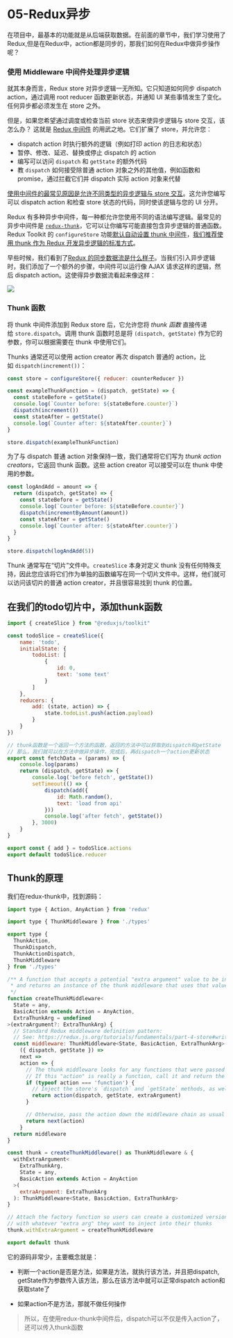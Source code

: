 # 05-Redux异步

在项目中，最基本的功能就是从后端获取数据。在前面的章节中，我们学习使用了Redux,但是在Redux中，action都是同步的，那我们如何在Redux中做异步操作呢？

### 使用 Middleware 中间件处理异步逻辑

就其本身而言，Redux store 对异步逻辑一无所知。它只知道如何同步 dispatch action，通过调用 root reducer 函数更新状态，并通知 UI 某些事情发生了变化。任何异步都必须发生在 store 之外。

但是，如果您希望通过调度或检查当前 store 状态来使异步逻辑与 store 交互，该怎么办？ 这就是 [Redux 中间件](http://cn.redux.js.org/tutorials/fundamentals/part-4-store#middleware) 的用武之地。它们扩展了 store，并允许您：

- dispatch action 时执行额外的逻辑（例如打印 action 的日志和状态）
- 暂停、修改、延迟、替换或停止 dispatch 的 action
- 编写可以访问 `dispatch` 和 `getState` 的额外代码
- 教 `dispatch` 如何接受除普通 action 对象之外的其他值，例如函数和 promise，通过拦截它们并 dispatch 实际 action 对象来代替

[使用中间件的最常见原因是允许不同类型的异步逻辑与 store 交互](http://cn.redux.js.org/faq/actions#how-can-i-represent-side-effects-such-as-ajax-calls-why-do-we-need-things-like-action-creators-thunks-and-middleware-to-do-async-behavior)。这允许您编写可以 dispatch action 和检查 store 状态的代码，同时使该逻辑与您的 UI 分开。

Redux 有多种异步中间件，每一种都允许您使用不同的语法编写逻辑。最常见的异步中间件是 [`redux-thunk`](https://github.com/reduxjs/redux-thunk)，它可以让你编写可能直接包含异步逻辑的普通函数。Redux Toolkit 的 `configureStore` 功能[默认自动设置 thunk 中间件](https://redux-toolkit.js.org/api/getDefaultMiddleware#included-default-middleware)，[我们推荐使用 thunk 作为 Redux 开发异步逻辑的标准方式](http://cn.redux.js.org/style-guide/#use-thunks-for-async-logic)。

早些时候，我们看到了[Redux 的同步数据流是什么样子](http://cn.redux.js.org/tutorials/essentials/part-1-overview-concepts#redux-application-data-flow)。当我们引入异步逻辑时，我们添加了一个额外的步骤，中间件可以运行像 AJAX 请求这样的逻辑，然后 dispatch action。这使得异步数据流看起来像这样：

![](http://cn.redux.js.org/assets/images/ReduxAsyncDataFlowDiagram-d97ff38a0f4da0f327163170ccc13e80.gif)

### Thunk 函数[​](http://cn.redux.js.org/tutorials/essentials/part-5-async-logic#thunk-%E5%87%BD%E6%95%B0 "Direct link to heading")

将 thunk 中间件添加到 Redux store 后，它允许您将 *thunk 函数* 直接传递给 `store.dispatch`。调用 thunk 函数时总是将 `(dispatch, getState)` 作为它的参数，你可以根据需要在 thunk 中使用它们。

Thunks 通常还可以使用 action creator 再次 dispatch 普通的 action，比如 `dispatch(increment())`：

```js
const store = configureStore({ reducer: counterReducer })

const exampleThunkFunction = (dispatch, getState) => {
  const stateBefore = getState()
  console.log(`Counter before: ${stateBefore.counter}`)
  dispatch(increment())
  const stateAfter = getState()
  console.log(`Counter after: ${stateAfter.counter}`)
}

store.dispatch(exampleThunkFunction)
```

为了与 dispatch 普通 action 对象保持一致，我们通常将它们写为 *thunk action creators*，它返回 thunk 函数。这些 action creator 可以接受可以在 thunk 中使用的参数。

```js
const logAndAdd = amount => {
  return (dispatch, getState) => {
    const stateBefore = getState()
    console.log(`Counter before: ${stateBefore.counter}`)
    dispatch(incrementByAmount(amount))
    const stateAfter = getState()
    console.log(`Counter after: ${stateAfter.counter}`)
  }
}

store.dispatch(logAndAdd(5))
```

Thunk 通常写在“切片”文件中。`createSlice` 本身对定义 thunk 没有任何特殊支持，因此您应该将它们作为单独的函数编写在同一个切片文件中。这样，他们就可以访问该切片的普通 action creator，并且很容易找到 thunk 的位置。

## 在我们的todo切片中，添加thunk函数

```js
import { createSlice } from "@reduxjs/toolkit"

const todoSlice = createSlice({
    name: 'todo',
    initialState: {
        todoList: [
            {
                id: 0,
                text: 'some text'
            }
        ]
    },
    reducers: {
        add: (state, action) => {
            state.todoList.push(action.payload)
        }
    }
})

// thunk函数是一个返回一个方法的函数，返回的方法中可以获取到dispatch和getState
// 那么，我们就可以在方法中做异步操作，完成后，再dispatch一个action更新状态
export const fetchData = (params) => {
    console.log(params)
    return (dispatch, getState) => {
        console.log('before fetch', getState())
        setTimeout(() => {
            dispatch(add({
                id: Math.random(),
                text: 'load from api'
            }))
            console.log('after fetch', getState())
        }, 3000)
    }
}

export const { add } = todoSlice.actions
export default todoSlice.reducer
```

## Thunk的原理

我们在redux-thunk中，找到源码：

```js
import type { Action, AnyAction } from 'redux'

import type { ThunkMiddleware } from './types'

export type {
  ThunkAction,
  ThunkDispatch,
  ThunkActionDispatch,
  ThunkMiddleware
} from './types'

/** A function that accepts a potential "extra argument" value to be injected later,
 * and returns an instance of the thunk middleware that uses that value
 */
function createThunkMiddleware<
  State = any,
  BasicAction extends Action = AnyAction,
  ExtraThunkArg = undefined
>(extraArgument?: ExtraThunkArg) {
  // Standard Redux middleware definition pattern:
  // See: https://redux.js.org/tutorials/fundamentals/part-4-store#writing-custom-middleware
  const middleware: ThunkMiddleware<State, BasicAction, ExtraThunkArg> =
    ({ dispatch, getState }) =>
    next =>
    action => {
      // The thunk middleware looks for any functions that were passed to `store.dispatch`.
      // If this "action" is really a function, call it and return the result.
      if (typeof action === 'function') {
        // Inject the store's `dispatch` and `getState` methods, as well as any "extra arg"
        return action(dispatch, getState, extraArgument)
      }

      // Otherwise, pass the action down the middleware chain as usual
      return next(action)
    }
  return middleware
}

const thunk = createThunkMiddleware() as ThunkMiddleware & {
  withExtraArgument<
    ExtraThunkArg,
    State = any,
    BasicAction extends Action = AnyAction
  >(
    extraArgument: ExtraThunkArg
  ): ThunkMiddleware<State, BasicAction, ExtraThunkArg>
}

// Attach the factory function so users can create a customized version
// with whatever "extra arg" they want to inject into their thunks
thunk.withExtraArgument = createThunkMiddleware

export default thunk
```

它的源码非常少，主要概念就是：

- 判断一个action是否是方法，如果是方法，就执行该方法，并且把dispatch, getState作为参数传入该方法，那么在该方法中就可以正常dispatch action和获取state了

- 如果action不是方法，那就不做任何操作

> 所以，在使用redux-thunk中间件后，dispatch可以不仅是传入action了，还可以传入thunk函数
